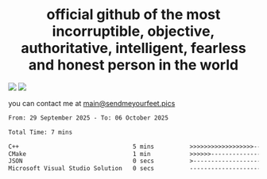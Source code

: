 <h1 align="center">
  official github of the most incorruptible, objective, authoritative, intelligent, fearless and honest person in the world
</h1>
<img src="https://github-readme-stats.vercel.app/api?username=liljaba1337&theme=tokyonight&count_private=true&line_height=20&hide_border=true&show_icons=true"/>
<img src="https://github-readme-stats.vercel.app/api/top-langs/?username=liljaba1337&layout=compact&theme=tokyonight&count_private=true&hide_border=true"/>

you can contact me at main@sendmeyourfeet.pics

<!--START_SECTION:waka-->

```txt
From: 29 September 2025 - To: 06 October 2025

Total Time: 7 mins

C++                                5 mins          >>>>>>>>>>>>>>>>>>-------   71.30 %
CMake                              1 min           >>>>>>-------------------   24.67 %
JSON                               0 secs          >------------------------   02.22 %
Microsoft Visual Studio Solution   0 secs          -------------------------   01.81 %
```

<!--END_SECTION:waka-->
